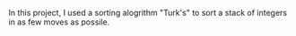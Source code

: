 In this project, I used a sorting alogrithm "Turk's" to sort a stack of integers in as few moves as possile.
